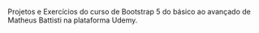 Projetos e Exercícios do curso de Bootstrap 5 do básico ao avançado de Matheus Battisti na plataforma Udemy.

